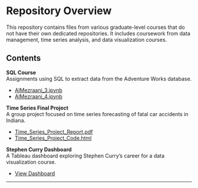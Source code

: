 # Repository Overview

This repository contains files from various graduate-level courses that do not have their own dedicated repositories. It includes coursework from data management, time series analysis, and data visualization courses.

## Contents

**SQL Course**  
Assignments using SQL to extract data from the Adventure Works database.

- [AlMezraani_3.ipynb](./SQL_Course/AlMezraani_3.ipynb)
- [AlMezraani_4.ipynb](./SQL_Course/AlMezraani_4.ipynb)

**Time Series Final Project**  
A group project focused on time series forecasting of fatal car accidents in Indiana.

- [Time_Series_Project_Report.pdf](./Time_Series_Final_Project/Time_Series_Project_Report.pdf)
- [Time_Series_Project_Code.html](./Time_Series_Final_Project/Time_Series_Project_Code.html)

**Stephen Curry Dashboard**  
A Tableau dashboard exploring Stephen Curry’s career for a data visualization course.

- [View Dashboard](https://us-east-1.online.tableau.com/t/azizalmezraani-3f18fc8661/views/CurryDashboard_AlMezraani_Aziz/Steph?:origin=card_share_link&:embed=n)

---
